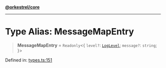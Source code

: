 [**@orkestrel/core**](../index.md)

***

# Type Alias: MessageMapEntry

> **MessageMapEntry** = `Readonly`\<\{ `level?`: [`LogLevel`](LogLevel.md); `message?`: `string`; \}\>

Defined in: [types.ts:151](https://github.com/orkestrel/core/blob/240d6e1612057b96fd3fc03e1415fe3917a0f212/src/types.ts#L151)
